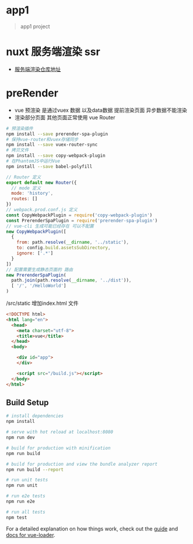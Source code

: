 # app1

> app1 project

# nuxt 服务端渲染 ssr

* [服务端渲染仓库地址](https://github.com/jackdizhu/koa_ssr)

# preRender

* vue 预渲染 是通过vuex 数据 以及data数据 提前渲染页面 异步数据不能渲染
* 渲染部分页面 其他页面正常使用 vue Router

``` sh
# 预渲染插件
npm install --save prerender-spa-plugin
# 保持vue-router和vuex存储同步
npm install --save vuex-router-sync
# 拷贝文件
npm install --save copy-webpack-plugin
# 在PhantomJS中运行Vue
npm install --save babel-polyfill
```
``` js
// Router 定义
export default new Router({
  // mode 定义
  mode: 'history',
  routes: []
})
// webpack.prod.conf.js 定义
const CopyWebpackPlugin = require('copy-webpack-plugin')
const PrerenderSpaPlugin = require('prerender-spa-plugin')
// vue-cli 生成可能已经存在 可以不配置
new CopyWebpackPlugin([
  {
    from: path.resolve(__dirname, '../static'),
    to: config.build.assetsSubDirectory,
    ignore: ['.*']
  }
])
// 配置需要生成静态页面的 路由
new PrerenderSpaPlugin(
  path.join(path.resolve(__dirname, '../dist')),
  [ '/', '/HelloWorld']
)
```

/src/static 增加index.html 文件
``` html
<!DOCTYPE html>
<html lang="en">
  <head>
    <meta charset="utf-8">
    <title>vue</title>
  </head>
  <body>

    <div id="app">
    </div>

    <script src="/build.js"></script>
  </body>
</html>
```

## Build Setup

``` bash
# install dependencies
npm install

# serve with hot reload at localhost:8080
npm run dev

# build for production with minification
npm run build

# build for production and view the bundle analyzer report
npm run build --report

# run unit tests
npm run unit

# run e2e tests
npm run e2e

# run all tests
npm test
```

For a detailed explanation on how things work, check out the [guide](http://vuejs-templates.github.io/webpack/) and [docs for vue-loader](http://vuejs.github.io/vue-loader).
